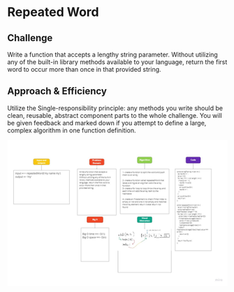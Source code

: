 # Repeated Word

## Challenge

Write a function that accepts a lengthy string parameter. Without utilizing any of the built-in library methods available to your language, return the first word to occur more than once in that provided string.

## Approach & Efficiency

Utilize the Single-responsibility principle: any methods you write should be clean, reusable, abstract component parts to the whole challenge. You will be given feedback and marked down if you attempt to define a large, complex algorithm in one function definition.

![img32](../assets/code-challenge32.jpg)
